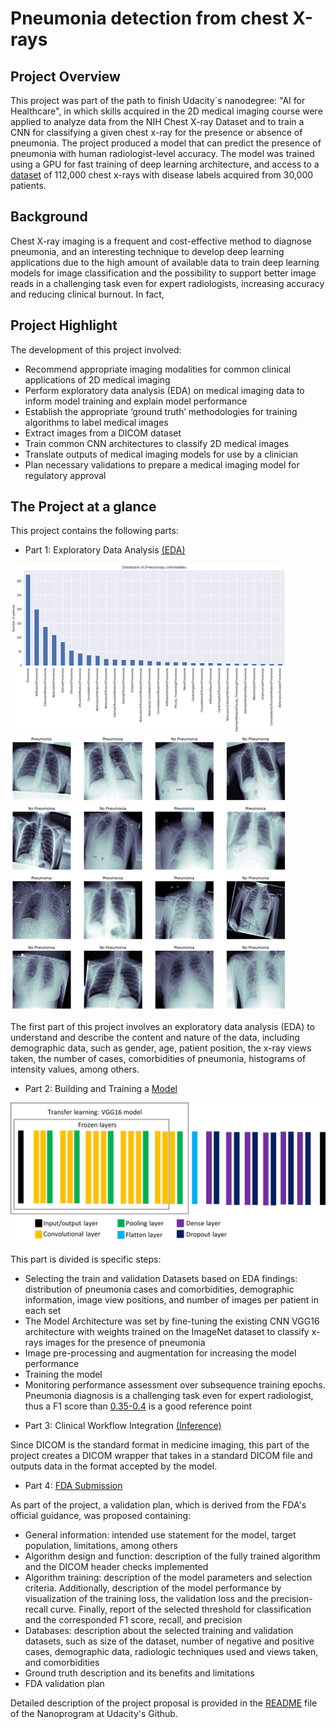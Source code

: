 # Pneumonia detection from chest X-rays

## Project Overview
This project was part of the path to finish Udacity´s nanodegree: "AI for Healthcare", in which skills acquired in the 2D medical imaging course were applied to analyze data from the NIH Chest X-ray Dataset and to train a CNN for classifying a given chest x-ray for the presence or absence of pneumonia. The project produced a model that can predict the presence of pneumonia with human radiologist-level accuracy. 
The model was trained using a GPU for fast training of deep learning architecture, and access to a [dataset](https://www.kaggle.com/nih-chest-xrays/data) of 112,000 chest x-rays with disease labels acquired from 30,000 patients. 

## Background
Chest X-ray imaging is a frequent and cost-effective method to diagnose pneumonia, and an interesting technique to develop deep learning applications due to the high amount of available data to train deep learning models for image classification and the possibility to support better image reads in a challenging task even for expert radiologists, increasing accuracy and reducing clinical burnout. In fact, 


## Project Highlight
The development of this project involved:
* Recommend appropriate imaging modalities for common clinical applications of 2D medical imaging
* Perform exploratory data analysis (EDA) on medical imaging data to inform model training and explain model performance
* Establish the appropriate ‘ground truth’ methodologies for training algorithms to label medical images
* Extract images from a DICOM dataset
* Train common CNN architectures to classify 2D medical images
* Translate outputs of medical imaging models for use by a clinician
* Plan necessary validations to prepare a medical imaging model for regulatory approval

## The Project at a glance
This project contains the following parts:

* Part 1: Exploratory Data Analysis [(EDA)](https://github.com/franciscoj-londonoh/Pneumonia-Detection-From-Chest-X-Rays/blob/main/Part1_EDA.ipynb)

![EDA](https://github.com/franciscoj-londonoh/Pneumonia-Detection-From-Chest-X-Rays/blob/main/data/Distribution_EDA.png)
![Dataset](https://github.com/franciscoj-londonoh/Pneumonia-Detection-From-Chest-X-Rays/blob/main/data/Dataset_Model.png)

The first part of this project involves an exploratory data analysis (EDA) to understand and describe the content and nature of the data, including demographic data, such as gender, age, patient position, the x-ray views taken, the number of cases, comorbidities of pneumonia, histograms of intensity values, among others.

* Part 2: Building and Training a [Model](https://github.com/franciscoj-londonoh/Pneumonia-Detection-From-Chest-X-Rays/blob/main/Part2_BuildTrainModel.ipynb)

![Model_Arquitecture](https://github.com/franciscoj-londonoh/Pneumonia-Detection-From-Chest-X-Rays/blob/main/data/CNN_Arquitecture.png)

This part is divided is specific steps:
  - Selecting the train and validation Datasets based on EDA findings: distribution of pneumonia cases and comorbidities, demographic information, image view positions, and          number of images per patient in each set
  - The Model Architecture was set by fine-tuning the existing CNN VGG16 architecture with weights trained on the ImageNet dataset to classify x-rays images for the presence of      pneumonia
  - Image pre-processing and augmentation for increasing the model performance
  - Training the model
  - Monitoring performance assessment over subsequence training epochs. Pneumonia diagnosis is a challenging task even for expert radiologist, thus a F1 score than [0.35-0.4](https://arxiv.org/pdf/1711.05225.pdf) is a good reference point


* Part 3: Clinical Workflow Integration [(Inference)](https://github.com/franciscoj-londonoh/Pneumonia-Detection-From-Chest-X-Rays/blob/main/Part3_Inference.ipynb)

Since DICOM is the standard format in medicine imaging, this part of the project creates a DICOM wrapper that takes in a standard DICOM file and outputs data in the format accepted by the model.



* Part 4: [FDA Submission](https://github.com/franciscoj-londonoh/Pneumonia-Detection-From-Chest-X-Rays/blob/main/Part4_FDAValidationPlan.pdf)

As part of the project, a validation plan, which is derived from the FDA's official guidance, was proposed containing: 

  - General information: intended use statement for the model, target population, limitations, among others
  - Algorithm design and function: description of the fully trained algorithm and the DICOM header checks implemented
  - Algorithm training: description of the model parameters and selection criteria. Additionally, description of the model performance by visualization of the training loss, 
    the validation loss and the precision-recall curve. Finally, report of the selected threshold for classification and the corresponded F1 score, recall, and precision
  - Databases: description about the selected training and validation datasets, such as size of the dataset, number of negative and positive cases, demographic data, radiologic      techniques used and views taken, and comorbidities
  - Ground truth description and its benefits and limitations
  - FDA validation plan 
  
Detailed description of the project proposal is provided in the [README](https://github.com/udacity/AIHCND_C2_Starter/blob/master/README.md) file of the Nanoprogram at Udacity's Github.
